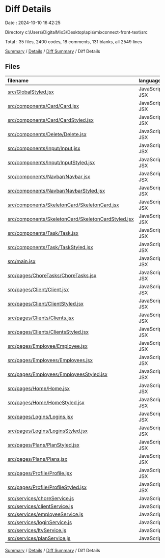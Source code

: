 # Diff Details

Date : 2024-10-10 16:42:25

Directory c:\\Users\\DigitalMix3\\Desktop\\apis\\mixconnect-front-text\\src

Total : 35 files,  2400 codes, 18 comments, 131 blanks, all 2549 lines

[Summary](results.md) / [Details](details.md) / [Diff Summary](diff.md) / Diff Details

## Files
| filename | language | code | comment | blank | total |
| :--- | :--- | ---: | ---: | ---: | ---: |
| [src/GlobalStyled.jsx](/src/GlobalStyled.jsx) | JavaScript JSX | 39 | 0 | 0 | 39 |
| [src/components/Card/Card.jsx](/src/components/Card/Card.jsx) | JavaScript JSX | 2 | 0 | 0 | 2 |
| [src/components/Card/CardStyled.jsx](/src/components/Card/CardStyled.jsx) | JavaScript JSX | 6 | 0 | 0 | 6 |
| [src/components/Delete/Delete.jsx](/src/components/Delete/Delete.jsx) | JavaScript JSX | -1 | 0 | 0 | -1 |
| [src/components/Input/Input.jsx](/src/components/Input/Input.jsx) | JavaScript JSX | 4 | 0 | 0 | 4 |
| [src/components/Input/InputStyled.jsx](/src/components/Input/InputStyled.jsx) | JavaScript JSX | 4 | 0 | 0 | 4 |
| [src/components/Navbar/Navbar.jsx](/src/components/Navbar/Navbar.jsx) | JavaScript JSX | 44 | -7 | 2 | 39 |
| [src/components/Navbar/NavbarStyled.jsx](/src/components/Navbar/NavbarStyled.jsx) | JavaScript JSX | 26 | 0 | 0 | 26 |
| [src/components/SkeletonCard/SkeletonCard.jsx](/src/components/SkeletonCard/SkeletonCard.jsx) | JavaScript JSX | 19 | 3 | 3 | 25 |
| [src/components/SkeletonCard/SkeletonCardStyled.jsx](/src/components/SkeletonCard/SkeletonCardStyled.jsx) | JavaScript JSX | 0 | 0 | 1 | 1 |
| [src/components/Task/Task.jsx](/src/components/Task/Task.jsx) | JavaScript JSX | 13 | 0 | 0 | 13 |
| [src/components/Task/TaskStyled.jsx](/src/components/Task/TaskStyled.jsx) | JavaScript JSX | 30 | 0 | 1 | 31 |
| [src/main.jsx](/src/main.jsx) | JavaScript JSX | 14 | 1 | 0 | 15 |
| [src/pages/ChoreTasks/ChoreTasks.jsx](/src/pages/ChoreTasks/ChoreTasks.jsx) | JavaScript JSX | 43 | 1 | 6 | 50 |
| [src/pages/Client/Client.jsx](/src/pages/Client/Client.jsx) | JavaScript JSX | 501 | 1 | 24 | 526 |
| [src/pages/Client/ClientStyled.jsx](/src/pages/Client/ClientStyled.jsx) | JavaScript JSX | 51 | 0 | 4 | 55 |
| [src/pages/Clients/Clients.jsx](/src/pages/Clients/Clients.jsx) | JavaScript JSX | 343 | 0 | 15 | 358 |
| [src/pages/Clients/ClientsStyled.jsx](/src/pages/Clients/ClientsStyled.jsx) | JavaScript JSX | 151 | 0 | 4 | 155 |
| [src/pages/Employee/Employee.jsx](/src/pages/Employee/Employee.jsx) | JavaScript JSX | 13 | 0 | 3 | 16 |
| [src/pages/Employees/Employees.jsx](/src/pages/Employees/Employees.jsx) | JavaScript JSX | 6 | 0 | 0 | 6 |
| [src/pages/Employees/EmployeesStyled.jsx](/src/pages/Employees/EmployeesStyled.jsx) | JavaScript JSX | -5 | 0 | 0 | -5 |
| [src/pages/Home/Home.jsx](/src/pages/Home/Home.jsx) | JavaScript JSX | 82 | 0 | 3 | 85 |
| [src/pages/Home/HomeStyled.jsx](/src/pages/Home/HomeStyled.jsx) | JavaScript JSX | 83 | 0 | 3 | 86 |
| [src/pages/Logins/Logins.jsx](/src/pages/Logins/Logins.jsx) | JavaScript JSX | 271 | 1 | 14 | 286 |
| [src/pages/Logins/LoginsStyled.jsx](/src/pages/Logins/LoginsStyled.jsx) | JavaScript JSX | 89 | 0 | 3 | 92 |
| [src/pages/Plans/PlanStyled.jsx](/src/pages/Plans/PlanStyled.jsx) | JavaScript JSX | 163 | 0 | 5 | 168 |
| [src/pages/Plans/Plans.jsx](/src/pages/Plans/Plans.jsx) | JavaScript JSX | 207 | 9 | 13 | 229 |
| [src/pages/Profile/Profile.jsx](/src/pages/Profile/Profile.jsx) | JavaScript JSX | 10 | 0 | 0 | 10 |
| [src/pages/Profile/ProfileStyled.jsx](/src/pages/Profile/ProfileStyled.jsx) | JavaScript JSX | 4 | 0 | 0 | 4 |
| [src/services/choreService.js](/src/services/choreService.js) | JavaScript | 12 | 1 | 1 | 14 |
| [src/services/clientService.js](/src/services/clientService.js) | JavaScript | 66 | 1 | 6 | 73 |
| [src/services/employeeService.js](/src/services/employeeService.js) | JavaScript | -1 | 1 | 0 | 0 |
| [src/services/loginService.js](/src/services/loginService.js) | JavaScript | 54 | 2 | 8 | 64 |
| [src/services/ltvService.js](/src/services/ltvService.js) | JavaScript | 14 | 2 | 5 | 21 |
| [src/services/planService.js](/src/services/planService.js) | JavaScript | 43 | 2 | 7 | 52 |

[Summary](results.md) / [Details](details.md) / [Diff Summary](diff.md) / Diff Details